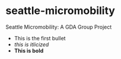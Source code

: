 # seattle-micromobility
Seattle Micromobility: A GDA Group Project

* This is the first bullet
* _this is itlicized_
* **This is bold**
